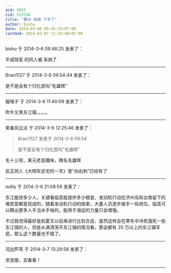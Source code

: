 ```yaml
---
aid: 9025
zid: 533194
title: "要对 旅顺 下手了"
author: bishu
date: 2014-03-06 09:46:25+07:00
lastmod: 2014-03-07 13:29:00+07:00
---
```


bishu 于 2014-3-6 09:46:25 发表了：

平成球圣 的同人被 采纳了

---

Brain1127 于 2014-3-6 09:54:44 发表了：

是不是会有个归化民叫“毛雄辉”

---

璇瑢子 于 2014-3-6 11:40:09 发表了：

吹牛又黑东江镇。。。。。

---

笑看风云淡 于 2014-3-6 12:25:46 发表了：

> Brain1127 发表于 2014-3-6 09:54
>
> 是不是会有个归化民叫“毛雄辉”

毛十三呗，某元老恶趣味，赐名毛雄辉

反正同人《大明军武宅的一天》里“向右刺”已经有了

---

isdily 于 2014-3-6 21:08:59 发表了：

东江能捞多少人，关键看临高能提供多少粮食，发动机行动在济州岛和台南留下的难民营都是现成的，随着发动机行动的结束，大量人员逐步接手一些岗位，临高可以腾出更多人手当水手啥的，能用于海运的力量只会增强。

不过我觉得最好是到夏天以后再进行比较合适，虽然这样会在寒冬中冷死饿死一些东江镇的人，但是从满清荡平东江镇的情况看，那会都有 20 万以上的东江镇军民，那么这个数量也不错了。

---

河边芦苇 于 2014-3-7 13:29:58 发表了：

求连接，去看看！

---
